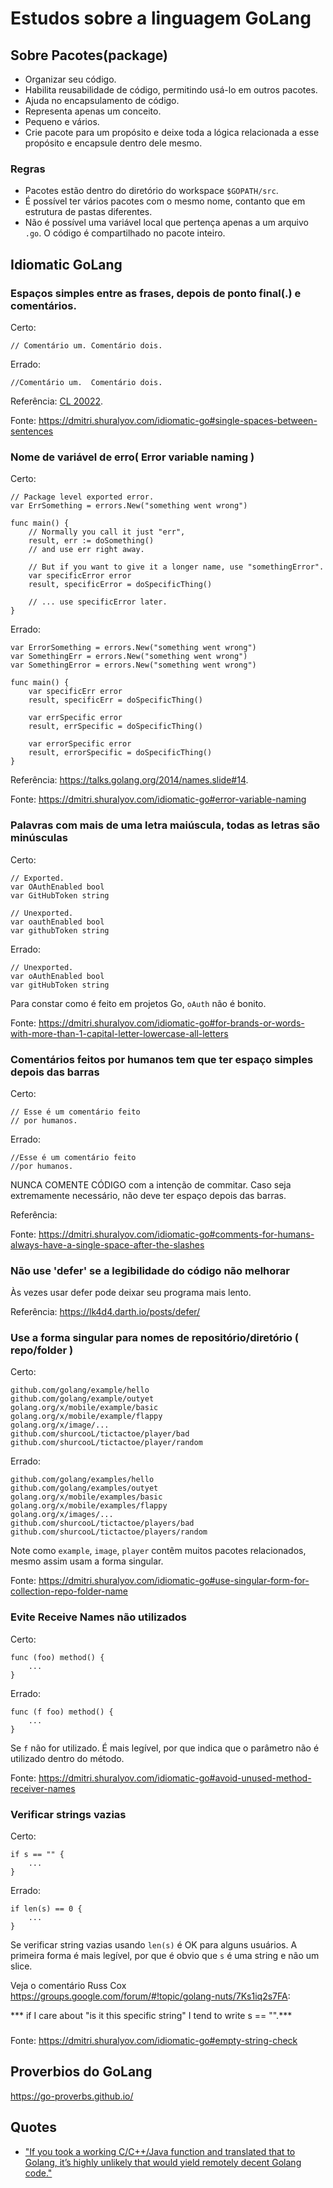 # Estudos sobre a linguagem GoLang

## Sobre Pacotes(package)
- Organizar seu código.
- Habilita reusabilidade de código, permitindo usá-lo em outros pacotes.
- Ajuda no encapsulamento de código.
- Representa apenas um conceito.
- Pequeno e vários.
- Crie pacote para um propósito e deixe toda a lógica relacionada a esse propósito e encapsule dentro dele mesmo.

### Regras
- Pacotes estão dentro do diretório do workspace `$GOPATH/src`.
- É possível ter vários pacotes com o mesmo nome, contanto que em estrutura de pastas diferentes.
- Não é possível uma variável local que pertença apenas a um arquivo `.go`. O código é compartilhado no pacote inteiro.

## Idiomatic GoLang
### Espaços simples entre as frases, depois de ponto final(.) e comentários.
Certo:

`// Comentário um. Comentário dois.`

Errado:

`//Comentário um.  Comentário dois.`

Referência: [CL 20022](https://golang.org/cl/20022).

Fonte: https://dmitri.shuralyov.com/idiomatic-go#single-spaces-between-sentences

### Nome de variável de erro( Error variable naming )
Certo: 

```
// Package level exported error.
var ErrSomething = errors.New("something went wrong")

func main() {
	// Normally you call it just "err",
	result, err := doSomething()
	// and use err right away.

	// But if you want to give it a longer name, use "somethingError".
	var specificError error
	result, specificError = doSpecificThing()

	// ... use specificError later.
}
```
Errado:

```
var ErrorSomething = errors.New("something went wrong")
var SomethingErr = errors.New("something went wrong")
var SomethingError = errors.New("something went wrong")

func main() {
	var specificErr error
	result, specificErr = doSpecificThing()

	var errSpecific error
	result, errSpecific = doSpecificThing()

	var errorSpecific error
	result, errorSpecific = doSpecificThing()
}
```
Referência: https://talks.golang.org/2014/names.slide#14.

Fonte: https://dmitri.shuralyov.com/idiomatic-go#error-variable-naming

### Palavras com mais de uma letra maiúscula, todas as letras são minúsculas
Certo:

```
// Exported.
var OAuthEnabled bool
var GitHubToken string

// Unexported.
var oauthEnabled bool
var githubToken string
```

Errado:

```
// Unexported.
var oAuthEnabled bool
var gitHubToken string
```

Para constar como é feito em projetos Go, `oAuth` não é bonito.

Fonte: https://dmitri.shuralyov.com/idiomatic-go#for-brands-or-words-with-more-than-1-capital-letter-lowercase-all-letters

### Comentários feitos por humanos tem que ter espaço simples depois das barras
Certo: 

```
// Esse é um comentário feito
// por humanos.
```

Errado:

```
//Esse é um comentário feito
//por humanos.
```

NUNCA COMENTE CÓDIGO com a intenção de commitar. Caso seja extremamente necessário, não deve ter espaço depois das barras.

Referência: 

Fonte: https://dmitri.shuralyov.com/idiomatic-go#comments-for-humans-always-have-a-single-space-after-the-slashes

### Não use 'defer' se a legibilidade do código não melhorar

Às vezes usar defer pode deixar seu programa mais lento.

Referência: https://lk4d4.darth.io/posts/defer/

### Use a forma singular para nomes de repositório/diretório ( repo/folder )
Certo:

```
github.com/golang/example/hello
github.com/golang/example/outyet
golang.org/x/mobile/example/basic
golang.org/x/mobile/example/flappy
golang.org/x/image/...
github.com/shurcooL/tictactoe/player/bad
github.com/shurcooL/tictactoe/player/random
```

Errado:

```
github.com/golang/examples/hello
github.com/golang/examples/outyet
golang.org/x/mobile/examples/basic
golang.org/x/mobile/examples/flappy
golang.org/x/images/...
github.com/shurcooL/tictactoe/players/bad
github.com/shurcooL/tictactoe/players/random  
```

Note como `example`, `image`, `player` contêm muitos pacotes relacionados, mesmo assim usam a forma singular.

Fonte: https://dmitri.shuralyov.com/idiomatic-go#use-singular-form-for-collection-repo-folder-name

### Evite Receive Names não utilizados

Certo:

```
func (foo) method() {
	...
}
```

Errado:

```
func (f foo) method() {
	...
}
```

Se `f` não for utilizado. É mais legível, por que indica que o parâmetro não é utilizado dentro do método.

Fonte: https://dmitri.shuralyov.com/idiomatic-go#avoid-unused-method-receiver-names

### Verificar strings vazias
Certo: 

```
if s == "" {
	...
}
```

Errado:

```
if len(s) == 0 {
	...
}
```

Se verificar string vazias usando `len(s)` é OK para alguns usuários.
A primeira forma é mais legível, por que é obvio que `s` é uma string e não um slice.

Veja o comentário Russ Cox https://groups.google.com/forum/#!topic/golang-nuts/7Ks1iq2s7FA:

*** if I care about "is it this specific string" I tend to write s == "".***

###

Fonte: https://dmitri.shuralyov.com/idiomatic-go#empty-string-check


## Proverbios do GoLang

https://go-proverbs.github.io/

## Quotes
- ["If you took a working C/C++/Java function and translated that to Golang, it’s highly unlikely that would yield remotely decent Golang code."](https://medium.com/myntra-engineering/my-journey-with-golang-web-services-4d922a8c9897)